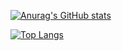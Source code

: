 [![Anurag's GitHub stats](https://github-readme-stats.vercel.app/api?username=Danrejk)](https://github.com/anuraghazra/github-readme-stats)

[![Top Langs](https://github-readme-stats.vercel.app/api/top-langs/?username=Danrejk&layout=donut)](https://github.com/anuraghazra/github-readme-stats)
